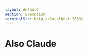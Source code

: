 ```yaml
---
layout: default
section: Execution
terminalSrc: http://localhost:7683/
---
```


# Also Claude

<TtydFrame
class="mt-8 max-w-188 h-103"
:src="$frontmatter.terminalSrc"
/>



